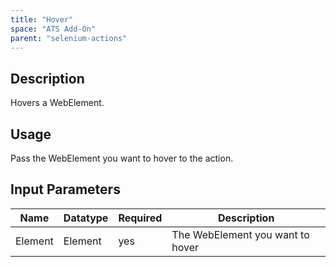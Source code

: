 ```yaml
---
title: "Hover"
space: "ATS Add-On" 
parent: "selenium-actions"
---
```


## Description

Hovers a WebElement.

## Usage

Pass the WebElement you want to hover to the action.

## Input Parameters

Name | Datatype | Required | Description
--- | --- | --- | ---
Element | Element | yes | The WebElement you want to hover